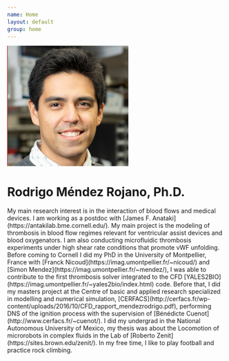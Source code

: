 ```yaml
---
name: Home
layout: default
group: home
---
```


<img src="/static/img/Rodrigo_Mendez_Rojano.jpg" class="img-responsive center-block" alt="Lab photo"/>

<h1 class="text-center">Rodrigo Méndez Rojano, Ph.D.</h1>

<p class="lead text-justify">
My main research interest is in the interaction of blood flows and medical devices. I am working as a postdoc with [James F. Anataki](https://antakilab.bme.cornell.edu/). My main project is the modeling of thrombosis in blood flow regimes relevant for ventricular assist devices and blood oxygenators. I am also conducting microfluidic thrombosis experiments under high shear rate conditions that promote vWF unfolding. 
Before coming to Cornell I did my PhD in the University of Montpellier, France with [Franck Nicoud](https://imag.umontpellier.fr/~nicoud/) and [Simon Mendez](https://imag.umontpellier.fr/~mendez/), I was able to contribute to the first thrombosis solver integrated to the CFD [YALES2BIO](https://imag.umontpellier.fr/~yales2bio/index.html) code. Before that, I did my masters project at the Centre of basic and applied research specialized in modelling and numerical simulation, [CERFACS](http://cerfacs.fr/wp-content/uploads/2016/10/CFD_rapport_mendezrodrigo.pdf), performing DNS of the ignition process with the supervision of [Bénédicte Cuenot](http://www.cerfacs.fr/~cuenot/). I did my undergrad in the National Autonomous University of Mexico, my thesis was about the Locomotion of microrobots in complex fluids in the Lab of [Roberto Zenit](https://sites.brown.edu/zenit/).
In my free time, I like to play football and practice rock climbing.
</p>
